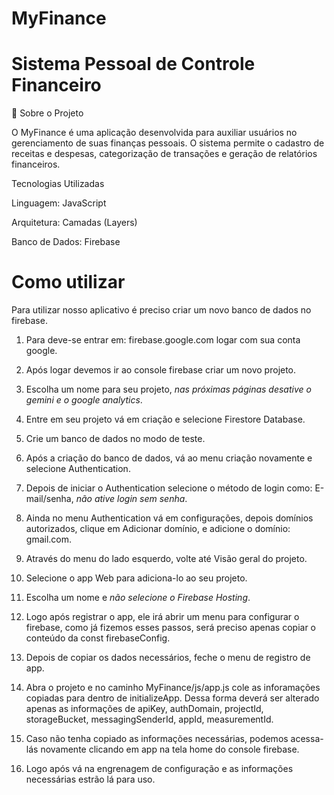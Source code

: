 # MyFinance

# Sistema Pessoal de Controle Financeiro

📌 Sobre o Projeto

O MyFinance é uma aplicação desenvolvida para auxiliar usuários no gerenciamento de suas finanças pessoais. O sistema permite o cadastro de receitas e despesas, categorização de transações e geração de relatórios financeiros.

Tecnologias Utilizadas

Linguagem: JavaScript

Arquitetura: Camadas (Layers)

Banco de Dados: Firebase


# Como utilizar

Para utilizar nosso aplicativo é preciso criar um novo banco de dados no firebase.

1. Para deve-se entrar em: firebase.google.com logar com sua conta google.

2. Após logar devemos ir ao console firebase criar um novo projeto.

3. Escolha um nome para seu projeto, *nas próximas páginas desative o gemini e o google analytics*.

4. Entre em seu projeto vá em criação e selecione Firestore Database.

5. Crie um banco de dados no modo de teste.

6. Após a criação do banco de dados, vá ao menu criação novamente e selecione Authentication.

7. Depois de iniciar o Authentication selecione o método de login como: E-mail/senha, *não ative login sem senha*.

8. Ainda no menu Authentication vá em configurações, depois domínios autorizados, clique em Adicionar domínio, e adicione o domínio: gmail.com.

9. Através do menu do lado esquerdo, volte até Visão geral do projeto.

10. Selecione o app Web para adiciona-lo ao seu projeto.

11. Escolha um nome e *não selecione o Firebase Hosting*.

12. Logo após registrar o app, ele irá abrir um menu para configurar o firebase, como já fizemos esses passos, será preciso apenas copiar o conteúdo da const firebaseConfig.

13. Depois de copiar os dados necessários, feche o menu de registro de app.

14. Abra o projeto e no caminho MyFinance/js/app.js cole as inforamações copiadas para dentro de initializeApp.
    Dessa forma deverá ser alterado apenas as informações de apiKey, authDomain, projectId, storageBucket, messagingSenderId, appId, measurementId.

15. Caso não tenha copiado as informações necessárias, podemos acessa-lás novamente clicando em app na tela home do console firebase.

16. Logo após vá na engrenagem de configuração e as informações necessárias estrão lá para uso.